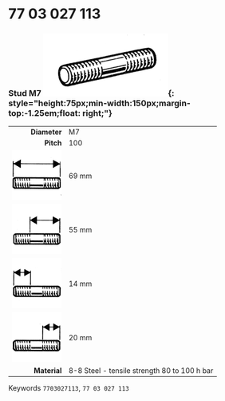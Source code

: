 # 77 03 027 113

### Stud M7 ![](../assets/images/parts/stud.png){: style="height:75px;min-width:150px;margin-top:-1.25em;float: right;"}

|   |   |
|---:|---|
**Diameter** | M7
**Pitch** | 100
![](../assets/images/stud_total.png) | 69 mm
![](../assets/images/stud_total_right.png) | 55 mm
![](../assets/images/stud_left.png) | 14 mm
![](../assets/images/stud_right.png) | 20 mm
**Material** | 8-8 Steel - tensile strength 80 to 100 h bar

Keywords `7703027113`, `77 03 027 113`
